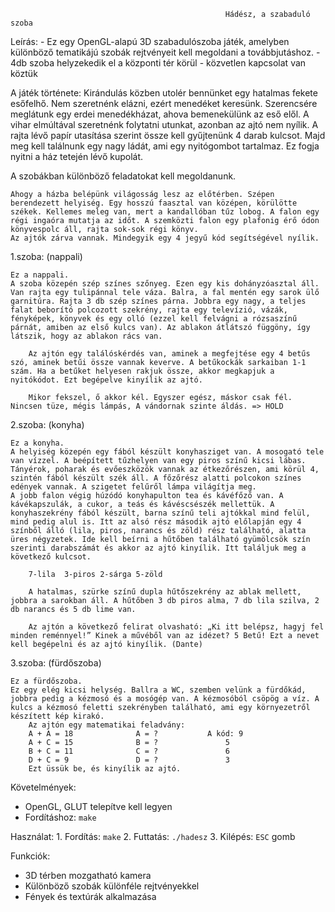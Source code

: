                                                     Hádész, a szabaduló szoba

Leírás:
        - Ez egy OpenGL-alapú 3D szabadulószoba játék, amelyben különböző tematikájú szobák rejtvényeit kell megoldani a továbbjutáshoz.
        - 4db szoba helyzekedik el a központi tér körül - közvetlen kapcsolat van köztük

A játék története:
    Kirándulás közben utolér bennünket egy hatalmas fekete esőfelhő. Nem szeretnénk elázni, ezért menedéket keresünk. Szerencsére meglátunk egy erdei menedékházat, ahova bemenekülünk az eső elől. A vihar elmúltával szeretnénk folytatni utunkat, azonban az ajtó nem nyílik. A rajta lévő papír utasítása szerint össze kell gyűjtenünk 4 darab kulcsot. Majd meg kell találnunk egy nagy ládát, ami egy nyitógombot tartalmaz. Ez fogja nyitni a ház tetején lévő kupolát. 

A szobákban különböző feladatokat kell megoldanunk.

    Ahogy a házba belépünk világosság lesz az előtérben. Szépen berendezett helyiség. Egy hosszú faasztal van középen, körülötte székek. Kellemes meleg van, mert a kandallóban tűz lobog. A falon egy régi ingaóra mutatja az időt. A szemközti falon egy plafonig érő ódon könyvespolc áll, rajta sok-sok régi könyv. 
    Az ajtók zárva vannak. Mindegyik egy 4 jegyű kód segítségével nyílik. 

1.szoba: (nappali)

    Ez a nappali. 
    A szoba közepén szép színes szőnyeg. Ezen egy kis dohányzóasztal áll. Van rajta egy tulipánnal tele váza. Balra, a fal mentén egy sarok ülő garnitúra. Rajta 3 db szép színes párna. Jobbra egy nagy, a teljes falat beborító polcozott szekrény, rajta egy televízió, vázák, fényképek, könyvek és egy olló (ezzel kell felvágni a rózsaszínű párnát, amiben az első kulcs van). Az ablakon átlátszó függöny, így látszik, hogy az ablakon rács van.

        Az ajtón egy találóskérdés van, aminek a megfejtése egy 4 betűs szó, aminek betűi össze vannak keverve. A betűkockák sarkaiban 1-1 szám. Ha a betűket helyesen rakjuk össze, akkor megkapjuk a nyitókódot. Ezt begépelve kinyílik az ajtó. 

        Mikor fekszel, ő akkor kél. Egyszer egész, máskor csak fél. Nincsen tüze, mégis lámpás, A vándornak szinte áldás. => HOLD 

	
2.szoba: (konyha)

    Ez a konyha.
    A helyiség közepén egy fából készült konyhasziget van. A mosogató tele van vízzel. A beépített tűzhelyen van egy piros színű kicsi lábas. Tányérok, poharak és evőeszközök vannak az étkezőrészen, ami körül 4, szintén fából készült szék áll. A főzőrész alatti polcokon színes edények vannak. A szigetet felűről lámpa világítja meg.
    A jobb falon végig húzódó konyhapulton tea és kávéfőző van. A kávékapszulák, a cukor, a teás és kávéscsészék mellettük. A konyhaszekrény fából készült, barna színű teli ajtókkal mind felül, mind pedig alul is. Itt az alsó rész második ajtó előlapján egy 4 színből álló (lila, piros, narancs és zöld) rész található, alatta üres négyzetek. Ide kell beírni a hűtőben található gyümölcsök szín szerinti darabszámát és akkor az ajtó kinyílik. Itt találjuk meg a következő kulcsot.
			
        7-lila	3-piros	2-sárga	5-zöld

        A hatalmas, szürke színű dupla hűtőszekrény az ablak mellett, jobbra a sarokban áll. A hűtőben 3 db piros alma, 7 db lila szilva, 2 db narancs és 5 db lime van. 

        Az ajtón a következő felirat olvasható: „Ki itt belépsz, hagyj fel minden reménnyel!” Kinek a művéből van az idézet? 5 Betű! Ezt a nevet kell begépelni és az ajtó kinyílik. (Dante)

3.szoba: (fürdőszoba)

    Ez a fürdőszoba.
    Ez egy elég kicsi helység. Ballra a WC, szemben velünk a fürdőkád, jobbra pedig a kézmosó és a mosógép van. A kézmosóból csöpög a víz. A kulcs a kézmosó feletti szekrényben található, ami egy környezetről készített kép kirakó.
        Az ajtón egy matematikai feladvány:
        A + A = 18				A = ?			A kód: 9
        A + C = 15				B = ?				5
        B + C = 11				C = ?				6
        D + C = 9				D = ?				3
        Ezt üssük be, és kinyílik az ajtó.


Követelmények:
- OpenGL, GLUT telepítve kell legyen
- Fordításhoz: `make`

Használat:
    1. Fordítás: `make`
    2. Futtatás: `./hadesz`
    3. Kilépés: `ESC` gomb

Funkciók:
- 3D térben mozgatható kamera
- Különböző szobák különféle rejtvényekkel
- Fények és textúrák alkalmazása